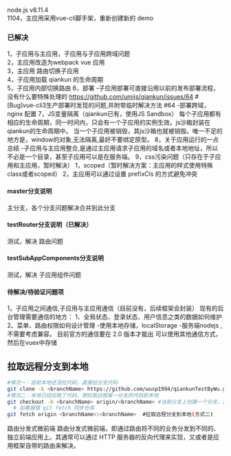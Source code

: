 node.js v8.11.4  
1104，主应用采用vue-cli脚手架，重新创建新的 demo

### 已解决
1，子应用与主应用，子应用与子应用跨域问题  
2，主应用改造为webpack vue 应用  
3，主应用 路由切换子应用  
4，子应用加载 qiankun 的生命周期  
5，子应用内部切换路由
6，部署
    -子应用部署可直接沿用以前的发布部署流程，没有什么要特殊处理的
    https://github.com/umijs/qiankun/issues/64  #[Bug]vue-cli3生产部署时发现的问题,并附带临时解决方法 #64
    -部署跨域，nginx 配置
7，JS变量隔离（qiankun已有，使用JS Sandbox）
    每个子应用都有相应的生命周期，同一时间内，只会有一个子应用的实例生效。js沙箱封装在qiankun的生命周期中。
    当一个子应用被销毁，其js沙箱也就被销毁。唯一不足的地方是，window的对象,无法隔离,最好不要绑定原型。
8，关于应用运行的一点总结
    -子应用与主应用整合,是通过主应用请求子应用的域名或者本地地址，所以不必是一个目录，甚至子应用可以是在服务端。
9，css污染问题（只存在于子应用和主应用，暂时解决）
  	1，scoped（暂时解决方案：主应用的样式使用特殊class或者scoped）
  	2，主应用可以通过设置 prefixCls 的方式避免冲突


#### master分支说明
主分支，各个分支问题解决合并到此分支

#### testRouter分支说明（已解决）
测试，解决 路由问题

#### testSubAppComponents分支说明
测试，解决 子应用组件问题

#### 待解决/待验证问题项
1，子应用之间通信,子应用与主应用通信（目前没有，后续框架会封装）
    现有的后台管理需要通信的地方：
            1、全局状态、登录状态、用户信息之类的数据如何维护
            2、菜单、路由权限如何设计管理
    -使用本地存储，localStorage
    -服务端nodejs ,不需要考虑兼容。
目前官方的通信要在 2.0 版本才能出
可以使用其他通信方式，然后在vuex中存储


## 拉取远程分支到本地
```sh
#情况一：目前本地还没拉代码，直接拉分支代码
git clone -b <branchName> https://github.com/wusp1994/qiankunTestByWu.git
#情况二：本地已经拉取了代码，想拉取远程某一分支的代码到本地
git checkout -b <branchName> origin/<branchName> #当前分支上创建一个分支，拉取远程到本地（方式一）
  # 如果报错 git fetch 同步仓库
git fetch origin <branchName>:<branchName>  #拉取远程分支到本地(方式二)
```

路由分发式微前端
路由分发式微前端，即通过路由将不同的业务分发到不同的、独立前端应用上。其通常可以通过 HTTP 服务器的反向代理来实现，又或者是应用框架自带的路由来解决。
